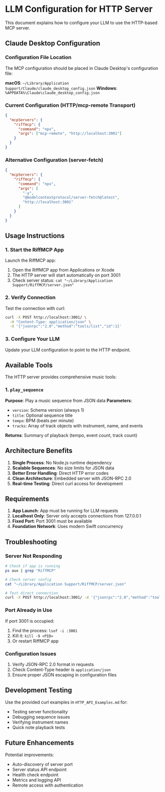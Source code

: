 # LLM Configuration for HTTP Server

This document explains how to configure your LLM to use the HTTP-based MCP server.

## Claude Desktop Configuration

### Configuration File Location

The MCP configuration should be placed in Claude Desktop's configuration file:

**macOS**: `~/Library/Application Support/Claude/claude_desktop_config.json`
**Windows**: `%APPDATA%\Claude\claude_desktop_config.json`

### Current Configuration (HTTP/mcp-remote Transport)

```json
{
  "mcpServers": {
    "riffmcp": {
      "command": "npx",
      "args": ["mcp-remote", "http://localhost:3001"]
    }
  }
}
```

### Alternative Configuration (server-fetch)

```json
{
  "mcpServers": {
    "riffmcp": {
      "command": "npx",
      "args": [
        "-y",
        "@modelcontextprotocol/server-fetch@latest",
        "http://localhost:3001"
      ]
    }
  }
}
```

## Usage Instructions

### 1. Start the RiffMCP App
Launch the RiffMCP app:
1. Open the RiffMCP app from Applications or Xcode
2. The HTTP server will start automatically on port 3001
3. Check server status: `cat "~/Library/Application Support/RiffMCP/server.json"`

### 2. Verify Connection
Test the connection with curl:
```bash
curl -X POST http://localhost:3001/ \
  -H "Content-Type: application/json" \
  -d '{"jsonrpc":"2.0","method":"tools/list","id":1}'
```

### 3. Configure Your LLM
Update your LLM configuration to point to the HTTP endpoint.

## Available Tools

The HTTP server provides comprehensive music tools:

### 1. `play_sequence`
**Purpose**: Play a music sequence from JSON data
**Parameters**:
- `version`: Schema version (always 1)
- `title`: Optional sequence title
- `tempo`: BPM (beats per minute)
- `tracks`: Array of track objects with instrument, name, and events

**Returns**: Summary of playback (tempo, event count, track count)


## Architecture Benefits

1. **Single Process**: No Node.js runtime dependency
2. **Scalable Sequences**: No size limits for JSON data
3. **Better Error Handling**: Direct HTTP error codes
4. **Clean Architecture**: Embedded server with JSON-RPC 2.0
5. **Real-time Testing**: Direct curl access for development

## Requirements

1. **App Launch**: App must be running for LLM requests
2. **Localhost Only**: Server only accepts connections from 127.0.0.1
3. **Fixed Port**: Port 3001 must be available
4. **Foundation Network**: Uses modern Swift concurrency

## Troubleshooting

### Server Not Responding
```bash
# Check if app is running
ps aux | grep "RiffMCP"

# Check server config
cat "~/Library/Application Support/RiffMCP/server.json"

# Test direct connection
curl -X POST http://localhost:3001/ -d '{"jsonrpc":"2.0","method":"tools/list","id":1}'
```

### Port Already in Use
If port 3001 is occupied:
1. Find the process: `lsof -i :3001`
2. Kill it: `kill -9 <PID>`
3. Or restart RiffMCP app

### Configuration Issues
1. Verify JSON-RPC 2.0 format in requests
2. Check Content-Type header is `application/json`
3. Ensure proper JSON escaping in configuration files

## Development Testing

Use the provided curl examples in `HTTP_API_Examples.md` for:
- Testing server functionality
- Debugging sequence issues
- Verifying instrument names
- Quick note playback tests

## Future Enhancements

Potential improvements:
- Auto-discovery of server port
- Server status API endpoint
- Health check endpoint
- Metrics and logging API
- Remote access with authentication